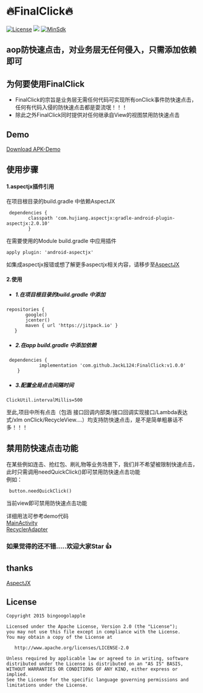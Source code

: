 
 # **🔥FinalClick🔥** #
 [![License](https://img.shields.io/badge/License%20-Apache%202-337ab7.svg)](https://www.apache.org/licenses/LICENSE-2.0)
 [![](https://jitpack.io/v/JackL124/FinalClick.svg)](https://www.jitpack.io/#JackL124/FinalClick)
 [![MinSdk](https://img.shields.io/badge/%20MinSdk%20-%2019%2B%20-f0ad4e.svg)](https://android-arsenal.com/api?level=19)


## aop防快速点击，对业务层无任何侵入，只需添加依赖即可 ###

 ## 为何要使用FinalClick
- FinalClick的宗旨是业务层无需任何代码可实现所有onClick事件防快速点击，任何有代码入侵的防快速点击都是耍流氓！！！
- 除此之外FinalClick同时提供对任何继承自View的视图禁用防快速点击

## Demo
[Download APK-Demo](apk/app-debug.apk)

## 使用步骤

#### 1.aspectjx插件引用
在项目根目录的build.gradle 中依赖AspectJX
```
 dependencies {
        classpath 'com.hujiang.aspectjx:gradle-android-plugin-aspectjx:2.0.10'
        }
```
在需要使用的Module build.gradle 中应用插件

```
apply plugin: 'android-aspectjx'
```
如集成aspectjx报错或想了解更多aspectjx相关内容，请移步至[AspectJX](https://github.com/HujiangTechnology/gradle_plugin_android_aspectjx)


#### 2.使用

* ##### 1.在项目根目录的build.gradle 中添加

```
repositories {
       google()
       jcenter()
       maven { url 'https://jitpack.io' }
   }
```

* ##### 2.在app build.gradle 中添加依赖
```
 dependencies {
 	        implementation 'com.github.JackL124:FinalClick:v1.0.0'
 	}
```
* ##### 3.配置全局点击间隔时间
```
ClickUtil.intervalMillis=500
```

至此,项目中所有点击（包涵 接口回调内部类/接口回调实现接口/Lambda表达式/xlm onClick/RecycleView....）均支持防快速点击，是不是简单粗暴话不多！！！

## 禁用防快速点击功能
在某些例如连击、抢红包、刷礼物等业务场景下，我们并不希望被限制快速点击，此时只需调用needQuickClick()即可禁用防快速点击功能
</br>例如：
```
 button.needQuickClick()
```
当前view即可禁用防快速点击功能

详细用法可参考demo代码</br>
[MainActivity](https://github.com/JackL124/FinalClick/blob/master/app/src/main/java/com/jackl/app/MainActivity.kt)</br>
[RecyclerAdapter](https://github.com/JackL124/FinalClick/blob/master/app/src/main/java/com/jackl/app/RecyclerAdapter.kt)


### 如果觉得的还不错.....欢迎大家Star 👍

## thanks
[AspectJX](https://github.com/HujiangTechnology/gradle_plugin_android_aspectjx)</br>

## License

    Copyright 2015 bingoogolapple

    Licensed under the Apache License, Version 2.0 (the "License");
    you may not use this file except in compliance with the License.
    You may obtain a copy of the License at

       http://www.apache.org/licenses/LICENSE-2.0

    Unless required by applicable law or agreed to in writing, software
    distributed under the License is distributed on an "AS IS" BASIS,
    WITHOUT WARRANTIES OR CONDITIONS OF ANY KIND, either express or implied.
    See the License for the specific language governing permissions and
    limitations under the License.


